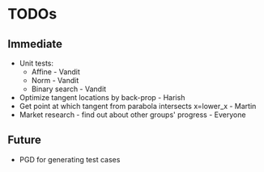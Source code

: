 # TODOs

## Immediate
* Unit tests:
  - Affine - Vandit
  - Norm - Vandit
  - Binary search - Vandit
* Optimize tangent locations by back-prop - Harish
* Get point at which tangent from parabola intersects x=lower\_x - Martin
* Market research - find out about other groups' progress - Everyone

## Future
* PGD for generating test cases
